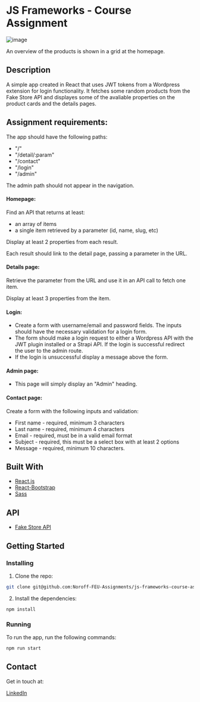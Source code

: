 # JS Frameworks - Course Assignment

![image](https://res.cloudinary.com/dhd2paq70/image/upload/v1654681042/amazing_bvhg5f.jpg)

An overview of the products is shown in a grid at the homepage.

## Description

A simple app created in React that uses JWT tokens from a Wordpress extension for login functionality.
It fetches some random products from the Fake Store API and displayes some of the avaliable properties on the product cards and the details pages.

## Assignment requirements:

The app should have the following paths:

- "/"
- "/detail/:param"
- "/contact"
- "/login"
- "/admin"

The admin path should not appear in the navigation.

#### Homepage:

Find an API that returns at least:

- an array of items
- a single item retrieved by a parameter (id, name, slug, etc)

Display at least 2 properties from each result.

Each result should link to the detail page, passing a parameter in the URL.

#### Details page:

Retrieve the parameter from the URL and use it in an API call to fetch one item.

Display at least 3 properties from the item.

#### Login:

- Create a form with username/email and password fields. The inputs should have the necessary validation for a login form.
- The form should make a login request to either a Wordpress API with the JWT plugin installed or a Strapi API. If the login is successful redirect the user to the admin route.
- If the login is unsuccessful display a message above the form.

#### Admin page:

- This page will simply display an "Admin" heading.

#### Contact page:

Create a form with the following inputs and validation:

- First name - required, minimum 3 characters
- Last name - required, minimum 4 characters
- Email - required, must be in a valid email format
- Subject - required, this must be a select box with at least 2 options
- Message - required, minimum 10 characters.

## Built With

- [React.js](https://reactjs.org/)
- [React-Bootstrap](https://react-bootstrap.github.io/)
- [Sass](https://sass-lang.com)

## API

- [Fake Store API](https://fakestoreapi.com/)

## Getting Started

### Installing

1. Clone the repo:

```bash
git clone git@github.com:Noroff-FEU-Assignments/js-frameworks-course-assignment-7oiden.git
```

2. Install the dependencies:

```
npm install
```

### Running

To run the app, run the following commands:

```bash
npm run start
```

## Contact

Get in touch at:

[LinkedIn](https://www.linkedin.com/in/tommy-j-16b56678/)
